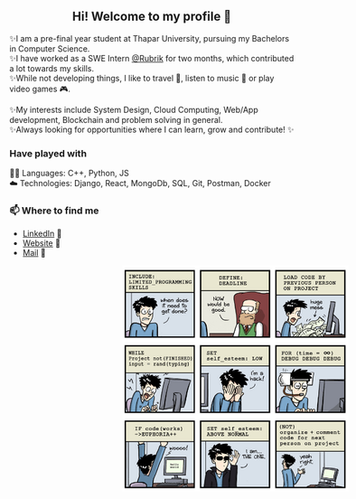 
<h2 align="center"> Hi! Welcome to my profile 👋 </h2>

:sparkles:I am a pre-final year student at Thapar University, pursuing my Bachelors in Computer Science.<br>
:sparkles:I have worked as a SWE Intern [@Rubrik](http://www.rubrik.com) for two months, which contributed a lot towards my skills.<br>
:sparkles:While not developing things, I like to travel 🚀, listen to music 🎵 or play video games 🎮.

:sparkles:My interests include System Design, Cloud Computing, Web/App development, Blockchain and problem solving in general.<br>
:sparkles:Always looking for opportunities where I can learn, grow and contribute! :sparkles: <br>

### Have played with
:man_technologist: Languages: C++, Python, JS <br>
:cloud: Technologies: Django, React, MongoDb, SQL, Git, Postman, Docker 

### 📫 Where to find me
- [LinkedIn](https://linkedin.com/in/lakshit-farswan) 💼
- [Website](https://lakshitf.herokuapp.com) 🔗
- [Mail](mailto:lakshit2010@gmail.com) 💌

<img align='center' src="https://raw.githubusercontent.com/LakshitF/LakshitF/master/life.jpg" width="400" height="400" style="margin-left:200px" >
